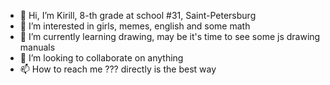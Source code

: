 - 👋 Hi, I’m Kirill, 8-th grade at school #31, Saint-Petersburg
- 👀 I’m interested in girls, memes, english and some math
- 🌱 I’m currently learning drawing, may be it's time to see some js drawing manuals
- 💞️ I’m looking to collaborate on anything
- 📫 How to reach me ??? directly is the best way

<!---
starkovk/starkovk is a ✨ special ✨ repository because its `README.md` (this file) appears on your GitHub profile.
You can click the Preview link to take a look at your changes.
--->
